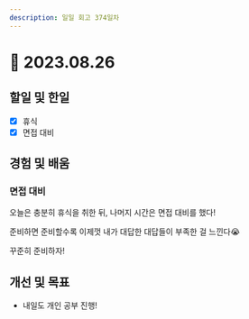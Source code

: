 ```yaml
---
description: 일일 회고 374일차
---
```


# 🙁 2023.08.26

## 할일 및 한일&#x20;

* [x] 휴식&#x20;
* [x] 면접 대비&#x20;

## 경험 및 배움&#x20;

### 면접 대비&#x20;

오늘은 충분히 휴식을 취한 뒤, 나머지 시간은 면접 대비를 했다!

준비하면 준비할수록 이제껏 내가 대답한 대답들이 부족한 걸 느낀다😭

꾸준히 준비하자!

## 개선 및 목표&#x20;

* 내일도 개인 공부 진행!&#x20;
